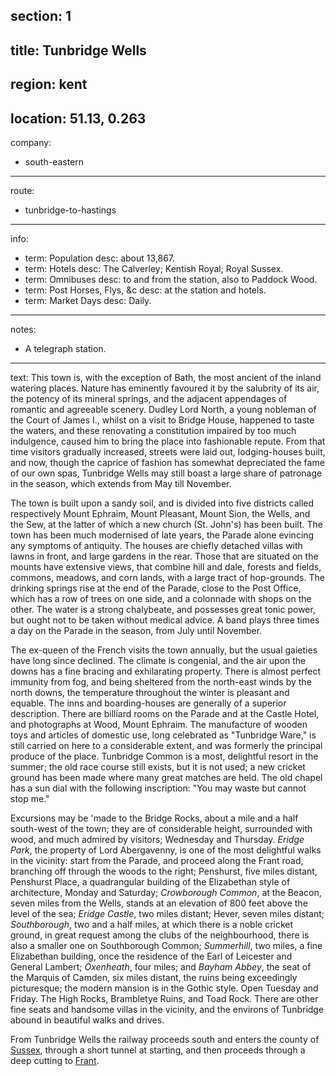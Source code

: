 section: 1
----
title: Tunbridge Wells
----
region: kent
----
location: 51.13, 0.263
----
company:
- south-eastern
----
route:
- tunbridge-to-hastings
----
info:
- term: Population
  desc: about 13,867.
- term: Hotels
  desc: The Calverley; Kentish Royal; Royal Sussex.
- term: Omnibuses
  desc: to and from the station, also to Paddock Wood.
- term: Post Horses, Flys, &c
  desc: at the station and hotels.
- term: Market Days
  desc: Daily.
----
notes:
- A telegraph station.
----
text: This town is, with the exception of Bath, the most ancient of the inland watering places. Nature has eminently favoured it by the salubrity of its air, the potency of its mineral springs, and the adjacent appendages of romantic and agreeable scenery. Dudley Lord North, a young nobleman of the Court of James I., whilst on a visit to Bridge House, happened to taste the waters, and these renovating a constitution impaired by too much indulgence, caused him to bring the place into fashionable repute. From that time visitors gradually increased, streets were laid out, lodging-houses built, and now, though the caprice of fashion has somewhat depreciated the fame of our own spas, Tunbridge Wells may still boast a large share of patronage in the season, which extends from May till November.

The town is built upon a sandy soil, and is divided into five districts called respectively Mount Ephraim, Mount Pleasant, Mount Sion, the Wells, and the Sew, at the latter of which a new church (St. John's) has been built. The town has been much modernised of late years, the Parade alone evincing any symptoms of antiquity. The houses are chiefly detached villas with lawns in front, and large gardens in the rear. Those that are situated on the mounts have extensive views, that combine hill and dale, forests and fields, commons, meadows, and corn lands, with a large tract of hop-grounds. The drinking springs rise at the end of the Parade, close to the Post Office, which has a row of trees on one side, and a colonnade with shops on the other. The water is a strong chalybeate, and possesses great tonic power, but ought not to be taken without medical advice. A band plays three times a day on the Parade in the season, from July until November.

The ex-queen of the French visits the town annually, but the usual gaieties have long since declined. The climate is congenial, and the air upon the downs has a fine bracing and exhilarating property. There is almost perfect immunity from fog, and being sheltered from the north-east winds by the north downs, the temperature throughout the winter is pleasant and equable. The inns and boarding-houses are generally of a superior description. There are billiard rooms on the Parade and at the Castle Hotel, and photographs at Wood, Mount Ephraim. The manufacture of wooden toys and articles of domestic use, long celebrated as "Tunbridge Ware," is still carried on here to a considerable extent, and was formerly the principal produce of the place. Tunbridge Common is a most, delightful resort in the summer; the old race course still exists, but it is not used; a new cricket ground has been made where many great matches are held. The old chapel has a sun dial with the following inscription: "You may waste but cannot stop me."

Excursions may be 'made to the Bridge Rocks, about a mile and a half south-west of the town; they are of considerable height, surrounded with wood, and much admired by visitors; Wednesday and Thursday. *Eridge Park*, the property of Lord Abergavenny, is one of the most delightful walks in the vicinity: start from the Parade, and proceed along the Frant road, branching off through the woods to the right; Penshurst, five miles distant, Penshurst Place, a quadrangular building of the Elizabethan style of architecture, Monday and Saturday; *Crowborough Common*, at the Beacon, seven miles from the Wells, stands at an elevation of 800 feet above the level of the sea; *Eridge Castle*, two miles distant; Hever, seven miles distant; *Southborough*, two and a half miles, at which there is a noble cricket ground, in great request among the clubs of the neighbourhood, there is also a smaller one on Southborough Common; *Summerhill*, two miles, a fine Elizabethan building, once the residence of the Earl of Leicester and General Lambert; *Oxenheath*, four miles; and *Bayham Abbey*, the seat of the Marquis of Camden, six miles distant, the ruins being exceedingly picturesque; the modern mansion is in the Gothic style. Open Tuesday and Friday. The High Rocks, Brambletye Ruins, and Toad Rock. There are other fine seats and handsome villas in the vicinity, and the environs of Tunbridge abound in beautiful walks and drives.

From Tunbridge Wells the railway proceeds south and enters the county of [Sussex](/places/england/sussex), through a short tunnel at starting, and then proceeds through a deep cutting to [Frant](/stations/frant).
